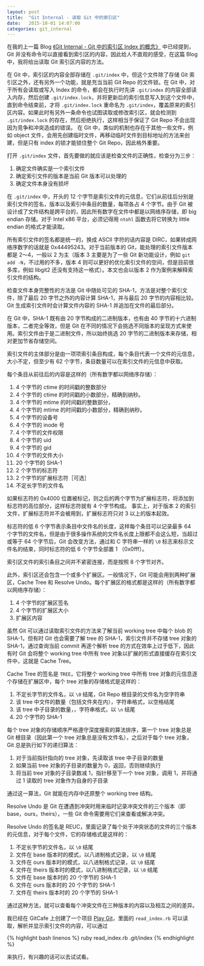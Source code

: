 ```yaml
---
layout: post
title:  "Git Internal - 读取 Git 中的索引区"
date:   2015-10-01 14:07:00
categories: git_internal
---
```


在我的上一篇 Blog [《Git Internal - Git 中的索引区 Index 的概念》](/git_internal/2015/10/01/git-index-concept.html) 中已经提到，Git 并没有命令可以直接看到索引区的内容，因此给人不直观的感受，在这篇 Blog 中，我将给出读取 Git 索引区内容的方法。

在 Git 中，索引区的内容全部存储在 `.git/index` 中，但这个文件除了存储 Git 索引区之外，还有另外一个功能，就是充当当前 Git Repo 的文件锁。在 Git 中，对于所有会读取或写入 Index 的命令，都会在执行时先讲 `.git/index` 的内容全部读入内存，然后创建 `.git/index.lock`，并将更新后的索引信息写入到这个文件中，直到命令结束前，才将 `.git/index.lock` 重命名为 `.git/index`，覆盖原来的索引区内容。如果此时有另外一条命令也试图读取或修改索引区，就会检测到 `.git/index.lock` 的存在，然后拒绝执行，这样相当于保证了 Git Repo 不会出现因为竞争和冲突造成的错误。 在 Git 中，类似的机制也存在于其他一些文件，例如 object 文件，会用先创建临时文件，再移动临时文件到目标地址的方法来创建，但是只有 index 的锁才能锁住整个 Git Repo，因此格外重要。

打开 `.git/index` 文件，首先要做的就应该是检查文件的正确性，检查分为三步：

1. 确定文件确实是一个索引文件
2. 确定索引文件的版本是当前 Git 版本可以处理的
3. 确定文件本身没有损坏

在 `.git/index` 中，开头的 12 个字节是索引文件的元信息，它们从前往后分别是索引文件的签名，版本以及索引中条目的数量，每项各占 4 个字节。由于 Git 被设计成了文件结构是跨平台的，因此所有数字在文件中都是以网络序存储，即 big endian 存储。对于 Intel x86 平台，必须记得用 `ntohl` 函数去将它转换为 little endian 的格式才能读取。

所有索引文件的签名都是统一的，换成 ASCII 字符的话内容是 DIRC，如果转成网络序数字的话就是 0x44495243。对于当前版本的 Git，能处理的索引文件版本都是 2～4，一般以 2 为主（版本 3 主要是为了一些 Git 新功能设计，例如 `git add -N`，不过用的不多，版本 4 则可以更好的优化索引文件的空间，但是目前很多库，例如 libgit2 还没有支持这一格式）。本文也会以版本 2 作为案例来解释索引文件的结构。

检查文件本身完整性的方法是 Git 中随处可见的 SHA-1，方法是对整个索引文件，除了最后 20 字节之外的内容计算 SHA-1，并与最后 20 字节的内容相比较。Git 生成索引文件时会计算文件内容的 SHA-1 并追加在文件的最后部分。

在 Git 中，SHA-1 既有由 20 字节构成的二进制版本，也有由 40 字节的十六进制版本，二者完全等效，但是 Git 在不同的情况下会挑选不同版本的呈现方式来使用。索引文件由于是二进制文件，所以始终挑选 20 字节的二进制版本来存储，相对更加节省存储空间。

索引文件的主体部分是由一项项索引条目构成，每个条目代表一个文件的元信息，大小不定，但至少有 62 个字节，条目数量可以在索引文件的元信息中获取。

每个条目从前往后的内容是这样的（所有数字都以网络序存储）：

1. 4 个字节的 ctime 的时间戳的整数部分
2. 4 个字节的 ctime 的时间戳的小数部分，精确到纳秒。
3. 4 个字节的 mtime 的时间戳的整数部分，
4. 4 个字节的 mtime 的时间戳的小数部分，精确到纳秒。
5. 4 个字节的设备号
6. 4 个字节的 inode 号
7. 4 个字节的文件权限
8. 4 个字节的 uid
9. 4 个字节的 gid
10. 4 个字节的文件大小
11. 20 个字节的 SHA-1
12. 2 个字节的标志符
13. 2 个字节的扩展标志符［可选］
14. 不定长字节的文件名

如果标志符的 0x4000 位置被标记，则之后的两个字节为扩展标志符，将添加到标志符的高位部分，这样标志符就有 4 个字节构成。
事实上，对于版本 2 的索引文件，扩展标志符并不会被用到，扩展标志符只对 3 以上的版本起效。

标志符的低 6 个字节表示条目中文件名的长度，这样每个条目可以记录最多 64 个字节的文件名，但是由于很多操作系统的文件名长度上限都不会这么短，当超过或等于 64 个字节后，Git 会改变方法，通过和 C 字符串一样的 `\0` 标志来标示文件名的结束，同时标志符的低 6 个字节全部置 1 （0x0fff）。

索引区文件的索引条目之间并不紧密连接，而是按照 8 个字节对齐。

此外，索引区还会包含一个或多个扩展区。一般情况下，Git 可能会用到两种扩展区，Cache Tree 和 Resolve Undo。每个扩展区的格式都是这样的（所有数字都以网络序存储）：

1. 4 个字节的扩展区签名
2. 4 个字节的扩展区大小
3. 扩展区内容

虽然 Git 可以通过读取索引文件的方法来了解当前 working tree 中每个 blob 的 SHA-1，但有时 Git 也会需要了解 tree 的 SHA-1，索引文件并不存储 tree 对象的 SHA-1，通过查询当前 commit 再逐个解析 tree 的方式在效率上过于低下，因此有时 Git 会将整个 working tree 中所有 tree 对象以扩展的形式直接缓存在索引文件中，这就是 Cache Tree。

Cache Tree 的签名是 `TREE`，它将整个 working tree 中所有 tree 对象的元信息逐个存储在扩展区中，每个 tree 对象的存储格式是这样的：

1. 不定长字节的文件名，以 `\0` 结尾，Git Repo 根目录的文件名为空字符串
2. 该 tree 中文件的数量（包括文件夹在内），字符串格式，以空格结尾
3. 该 tree 中子目录的数量，，字符串格式，以 `\n` 结尾
4. 20 个字节的 SHA-1

每个 tree 对象的存储顺序严格遵守深度搜索的算法排序，第一个 tree 对象总是 Git 根目录（因此第一个 tree 对象总是没有文件名），之后对于每个 tree 对象，Git 总是执行如下的递归算法：

1. 对于当前指针指向的 tree 对象，先读取该 tree 中子目录的数量
2. 如果当前 tree 对象的子目录的数量为 0，返回，否则继续执行
3. 将当前 tree 对象的子目录数减 1，指针移至下一个 tree 对象，调用 1，并将通过 1 读取的 tree 对象作为自身的子目录

通过这一算法，Git 就能在内存中还原整个 working tree 结构。

Resolve Undo 是 Git 在遭遇到冲突时用来临时记录冲突文件的三个版本（即 base，ours，theirs），一些 Git 命令需要用它们来查看或解决冲突。

Resolve Undo 的签名是 REUC，里面记录了每个处于冲突状态的文件的三个版本的元信息，对于每个文件，它的存储格式是这样的：

1. 不定长字节的文件名，以 `\0` 结尾
2. 文件在 base 版本时的模式，以八进制格式记录，以 `\0` 结尾
3. 文件在 ours 版本时的模式，以八进制格式记录，以 `\0` 结尾
4. 文件在 theirs 版本时的模式，以八进制格式记录，以 `\0` 结尾
5. 文件在 base 版本时的 20 个字节的 SHA-1
6. 文件在 ours 版本时的 20 个字节的 SHA-1
7. 文件在 theirs 版本时的 20 个字节的 SHA-1

通过这种方法，就可以查看每个冲突文件在三种版本的内容以及相互之间的差异。

我已经在 GitCafe 上创建了一个项目 [Play Git](https://gitcafe.com/bachue/play_git)，里面的 `read_index.rb` 可以读取，解析并显示索引文件的内容，可以通过

{% highlight bash linenos %}
ruby read_index.rb .git/index
{% endhighlight %}

来执行，有兴趣的话可以去试试看。

